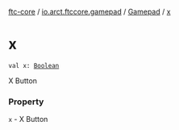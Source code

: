 [ftc-core](../../index.md) / [io.arct.ftccore.gamepad](../index.md) / [Gamepad](index.md) / [x](./x.md)

# x

`val x: `[`Boolean`](https://kotlinlang.org/api/latest/jvm/stdlib/kotlin/-boolean/index.html)

X Button

### Property

`x` - X Button